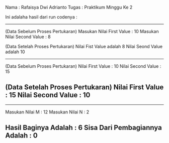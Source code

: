 Nama    : Rafaisya Dwi Adrianto
Tugas   : Praktikum Minggu Ke 2

Ini adalaha hasil dari run codenya :

----------------------------------------------------------------------------------------------------
(Data Sebelum Proses Pertukaran)
Masukan Nilai First Value : 10
Masukan Nilai Second Value : 8

(Data Setelah Proses Pertukaran)
Nilai Fist Value adalah 8
Nilai Seond Value adalah 10

----------------------------------------------------------------------------------------------------

(Data Sebelum Proses Pertukaran)
Nilai First Value : 10
Nilai Second Value : 15

(Data Setelah Proses Pertukaran)
Nilai First Value : 15
Nilai Second Value : 10
----------------------------------------------------------------------------------------------------
----------------------------------------------------------------------------------------------------
Masukan Nilai M : 12
Masukan Nilai N : 2

Hasil Baginya Adalah : 6
Sisa Dari Pembagiannya Adalah : 0
----------------------------------------------------------------------------------------------------
